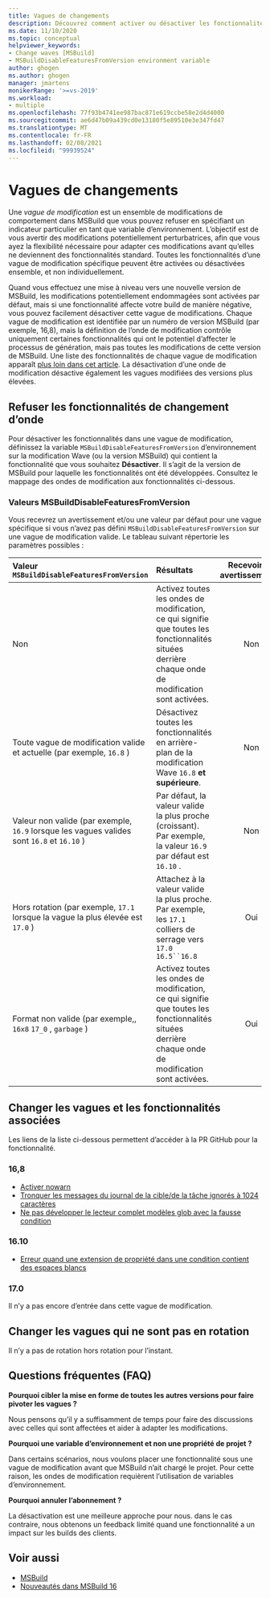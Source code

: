 ```yaml
---
title: Vagues de changements
description: Découvrez comment activer ou désactiver les fonctionnalités de MSBuild qui sont potentiellement perturbatrices.
ms.date: 11/10/2020
ms.topic: conceptual
helpviewer_keywords:
- Change waves [MSBuild]
- MSBuildDisableFeaturesFromVersion environment variable
author: ghogen
ms.author: ghogen
manager: jmartens
monikerRange: '>=vs-2019'
ms.workload:
- multiple
ms.openlocfilehash: 77f93b4741ee987bac871e619ccbe58e2d4d4000
ms.sourcegitcommit: ae6d47b09a439cd0e13180f5e89510e3e347fd47
ms.translationtype: MT
ms.contentlocale: fr-FR
ms.lasthandoff: 02/08/2021
ms.locfileid: "99939524"
---
```

# <a name="change-waves"></a>Vagues de changements

Une *vague de modification* est un ensemble de modifications de comportement dans MSBuild que vous pouvez refuser en spécifiant un indicateur particulier en tant que variable d’environnement. L’objectif est de vous avertir des modifications potentiellement perturbatrices, afin que vous ayez la flexibilité nécessaire pour adapter ces modifications avant qu’elles ne deviennent des fonctionnalités standard. Toutes les fonctionnalités d’une vague de modification spécifique peuvent être activées ou désactivées ensemble, et non individuellement.

Quand vous effectuez une mise à niveau vers une nouvelle version de MSBuild, les modifications potentiellement endommagées sont activées par défaut, mais si une fonctionnalité affecte votre build de manière négative, vous pouvez facilement désactiver cette vague de modifications. Chaque vague de modification est identifiée par un numéro de version MSBuild (par exemple, 16,8), mais la définition de l’onde de modification contrôle uniquement certaines fonctionnalités qui ont le potentiel d’affecter le processus de génération, mais pas toutes les modifications de cette version de MSBuild. Une liste des fonctionnalités de chaque vague de modification apparaît [plus loin dans cet article](#change-waves-and-associated-features). La désactivation d’une onde de modification désactive également les vagues modifiées des versions plus élevées.

## <a name="opt-out-of-change-wave-features"></a>Refuser les fonctionnalités de changement d’onde

Pour désactiver les fonctionnalités dans une vague de modification, définissez la variable `MSBuildDisableFeaturesFromVersion` d’environnement sur la modification Wave (ou la version MSBuild) qui contient la fonctionnalité que vous souhaitez **Désactiver**. Il s’agit de la version de MSBuild pour laquelle les fonctionnalités ont été développées. Consultez le mappage des ondes de modification aux fonctionnalités ci-dessous.

### <a name="msbuilddisablefeaturesfromversion-values"></a>Valeurs MSBuildDisableFeaturesFromVersion

Vous recevrez un avertissement et/ou une valeur par défaut pour une vague spécifique si vous n’avez pas défini `MSBuildDisableFeaturesFromVersion` sur une vague de modification valide. Le tableau suivant répertorie les paramètres possibles :

| Valeur `MSBuildDisableFeaturesFromVersion`                         | Résultats        | Recevoir un avertissement ? |
| :-------------                                                    | :----------   | :----------: |
| Non                                                             | Activez toutes les ondes de modification, ce qui signifie que toutes les fonctionnalités situées derrière chaque onde de modification sont activées.               | Non   |
| Toute vague de modification valide et actuelle (par exemple, `16.8` )                      | Désactivez toutes les fonctionnalités en arrière-plan de la modification Wave `16.8` **et supérieure**.                                           | Non   |
| Valeur non valide (par exemple, `16.9` lorsque les vagues valides sont `16.8` et `16.10` )| Par défaut, la valeur valide la plus proche (croissant). Par exemple, la valeur `16.9` par défaut est `16.10` .               | Non   |
| Hors rotation (par exemple, `17.1` lorsque la vague la plus élevée est `17.0` )      | Attachez à la valeur valide la plus proche. Par exemple, les `17.1` colliers de serrage vers `17.0` `16.5``16.8`                    | Oui  |
| Format non valide (par exemple,, `16x8` `17_0` , `garbage` )                    | Activez toutes les ondes de modification, ce qui signifie que toutes les fonctionnalités situées derrière chaque onde de modification sont activées.               | Oui  |

## <a name="change-waves-and-associated-features"></a>Changer les vagues et les fonctionnalités associées

Les liens de la liste ci-dessous permettent d’accéder à la PR GitHub pour la fonctionnalité.

### <a name="168"></a>16,8

- [Activer nowarn](https://github.com/dotnet/msbuild/pull/5671)
- [Tronquer les messages du journal de la cible/de la tâche ignorés à 1024 caractères](https://github.com/dotnet/msbuild/pull/5553)
- [Ne pas développer le lecteur complet modèles glob avec la fausse condition](https://github.com/dotnet/msbuild/pull/5669)

### <a name="1610"></a>16.10

- [Erreur quand une extension de propriété dans une condition contient des espaces blancs](https://github.com/dotnet/msbuild/pull/5672)

### <a name="170"></a>17.0

Il n’y a pas encore d’entrée dans cette vague de modification.

## <a name="change-waves-that-are-out-of-rotation"></a>Changer les vagues qui ne sont pas en rotation

Il n’y a pas de rotation hors rotation pour l’instant.

## <a name="faq"></a>Questions fréquentes (FAQ)

**Pourquoi cibler la mise en forme de toutes les autres versions pour faire pivoter les vagues ?**

Nous pensons qu’il y a suffisamment de temps pour faire des discussions avec celles qui sont affectées et aider à adapter les modifications.

**Pourquoi une variable d’environnement et non une propriété de projet ?**

Dans certains scénarios, nous voulons placer une fonctionnalité sous une vague de modification avant que MSBuild n’ait chargé le projet. Pour cette raison, les ondes de modification requièrent l’utilisation de variables d’environnement.

**Pourquoi annuler l’abonnement ?**

La désactivation est une meilleure approche pour nous. dans le cas contraire, nous obtenons un feedback limité quand une fonctionnalité a un impact sur les builds des clients.

## <a name="see-also"></a>Voir aussi

- [MSBuild](msbuild.md)
- [Nouveautés dans MSBuild 16](whats-new-msbuild-16-0.md)
